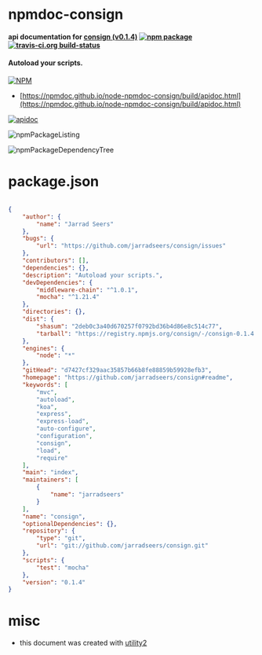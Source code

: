 # npmdoc-consign

#### api documentation for  [consign (v0.1.4)](https://github.com/jarradseers/consign#readme)  [![npm package](https://img.shields.io/npm/v/npmdoc-consign.svg?style=flat-square)](https://www.npmjs.org/package/npmdoc-consign) [![travis-ci.org build-status](https://api.travis-ci.org/npmdoc/node-npmdoc-consign.svg)](https://travis-ci.org/npmdoc/node-npmdoc-consign)

#### Autoload your scripts.

[![NPM](https://nodei.co/npm/consign.png?downloads=true&downloadRank=true&stars=true)](https://www.npmjs.com/package/consign)

- [https://npmdoc.github.io/node-npmdoc-consign/build/apidoc.html](https://npmdoc.github.io/node-npmdoc-consign/build/apidoc.html)

[![apidoc](https://npmdoc.github.io/node-npmdoc-consign/build/screenCapture.buildCi.browser.%252Ftmp%252Fbuild%252Fapidoc.html.png)](https://npmdoc.github.io/node-npmdoc-consign/build/apidoc.html)

![npmPackageListing](https://npmdoc.github.io/node-npmdoc-consign/build/screenCapture.npmPackageListing.svg)

![npmPackageDependencyTree](https://npmdoc.github.io/node-npmdoc-consign/build/screenCapture.npmPackageDependencyTree.svg)



# package.json

```json

{
    "author": {
        "name": "Jarrad Seers"
    },
    "bugs": {
        "url": "https://github.com/jarradseers/consign/issues"
    },
    "contributors": [],
    "dependencies": {},
    "description": "Autoload your scripts.",
    "devDependencies": {
        "middleware-chain": "^1.0.1",
        "mocha": "^1.21.4"
    },
    "directories": {},
    "dist": {
        "shasum": "2deb0c3a40d670257f0792bd36b4d86e8c514c77",
        "tarball": "https://registry.npmjs.org/consign/-/consign-0.1.4.tgz"
    },
    "engines": {
        "node": "*"
    },
    "gitHead": "d7427cf329aac35857b66b8fe88859b59928efb3",
    "homepage": "https://github.com/jarradseers/consign#readme",
    "keywords": [
        "mvc",
        "autoload",
        "koa",
        "express",
        "express-load",
        "auto-configure",
        "configuration",
        "consign",
        "load",
        "require"
    ],
    "main": "index",
    "maintainers": [
        {
            "name": "jarradseers"
        }
    ],
    "name": "consign",
    "optionalDependencies": {},
    "repository": {
        "type": "git",
        "url": "git://github.com/jarradseers/consign.git"
    },
    "scripts": {
        "test": "mocha"
    },
    "version": "0.1.4"
}
```



# misc
- this document was created with [utility2](https://github.com/kaizhu256/node-utility2)
